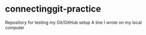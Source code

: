 # connectinggit-practice
Repository for testing my Git/GitHub setup
A line I wrote on my local computer
